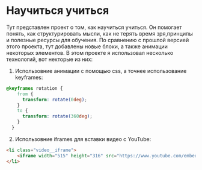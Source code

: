# Научиться учиться
Тут представлен проект о том, как научиться учиться. Он помогает понять, как структурировать мысли, как не терять время зря,принципы и полезные ресурсы для обучения. По сравнению с прошлой версией этого проекта, тут добавлены новые блоки, а также анимации некоторых элементов.
В этом проекте я использовал несколько технологий, вот некторые из них:
1. Использовние анимации с помощью css, а точнее использование keyframes:
``` css
@keyframes rotation {
    from {
      transform: rotate(0deg);
    }
    to {
      transform: rotate(360deg);
    }
  }
```
2. Использовние iframes для вставки видео с YouTube:
``` html
<li class="video__iframe">
    <iframe width="515" height="316" src="https://www.youtube.com/embed/5MgBikgcWnY" title="YouTube video player" allow="accelerometer; autoplay; clipboard-write; encrypted-media; gyroscope; picture-in-picture" allowfullscreen></iframe>
</li>
```